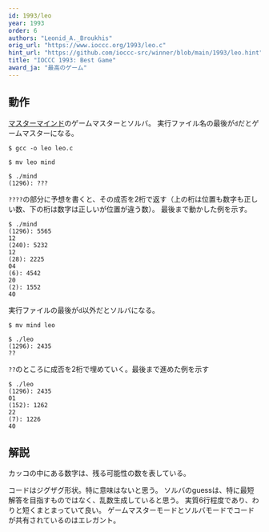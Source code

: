 ```yaml
---
id: 1993/leo
year: 1993
order: 6
authors: "Leonid_A._Broukhis"
orig_url: "https://www.ioccc.org/1993/leo.c"
hint_url: "https://github.com/ioccc-src/winner/blob/main/1993/leo.hint"
title: "IOCCC 1993: Best Game"
award_ja: "最高のゲーム"
---
```


## 動作

[マスターマインド](https://ja.wikipedia.org/wiki/%E3%83%9E%E3%82%B9%E3%82%BF%E3%83%BC%E3%83%9E%E3%82%A4%E3%83%B3%E3%83%89)のゲームマスターとソルバ。
実行ファイル名の最後が`d`だとゲームマスターになる。

```
$ gcc -o leo leo.c

$ mv leo mind

$ ./mind
(1296): ???
```

`????`の部分に予想を書くと、その成否を2桁で返す（上の桁は位置も数字も正しい数、下の桁は数字は正しいが位置が違う数）。
最後まで動かした例を示す。

```
$ ./mind
(1296): 5565
12
(240): 5232
12
(28): 2225
04
(6): 4542
20
(2): 1552
40
```

実行ファイルの最後が`d`以外だとソルバになる。

```
$ mv mind leo

$ ./leo
(1296): 2435
??
```

`??`のところに成否を2桁で埋めていく。最後まで進めた例を示す

```
$ ./leo
(1296): 2435
01
(152): 1262
22
(7): 1226
40
```

## 解説

カッコの中にある数字は、残る可能性の数を表している。

コードはジグザグ形状。特に意味はないと思う。
ソルバのguessは、特に最短解答を目指すものではなく、乱数生成していると思う。
実質6行程度であり、わりと短くまとまっていて良い。
ゲームマスターモードとソルバモードでコードが共有されているのはエレガント。
